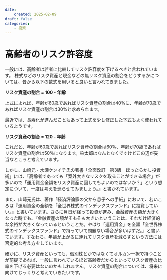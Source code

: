 ```yaml
---
date:
    created: 2025-02-09
draft: false
categories:
    - 投資
---
```


# 高齢者のリスク許容度
一般には、高齢者は若者に比較してリスク許容度を下げるべきと言われています。
株式などのリスク資産と現金などの無リスク資産の割合をどうするかについては、昔から以下の数式を用いると良いと言われてきました。

**リスク資産の割合 = 100 - 年齢**

上式によれば、年齢が60歳であればリスク資産の割合は40%に、年齢が70歳であればリスク資産の割合は30%と求められます。

最近では、長寿化が進んだこともあって上式を少し修正した下式もよく使われているようです。

**リスク資産の割合 = 120 - 年齢**

これだと、年齢が60歳であればリスク資産の割合は60%、年齢が70歳であればリスク資産の割合は50%になります。染太郎はなんとなくですけどこの辺が妥当なところと考えています。

しかし、山崎元・水瀬ケンイチ氏の著書「全面改訂　第3版　ほったらかし投資術」には、『高齢者であっても「案外大きなリスクを取ることができる場合」が多いので「運用資金全額をリスク資産に回してもよいのではないか？」という想定について、一度は考えを巡らせてみましょう。』と書かれています。

また、山崎元氏は、著作「経済評論家の父から息子への手紙」において、若いころは『運用資金の全額を「全世界株式のインデックスファンド」に投資していい。』と書いています。さらに月日が経って投資が進み、金融資産の額が大きくなった時でも、『金融資産の額がそもそも大きいということは、それだけ経済的な余裕が大きくなっているということだ。やはり「運用資金」を全額「全世界株式のインデックスファンド」で持っていて問題ない場合が多いはずだ。』と書いています。すなわち、年齢が上がるに連れてリスク資産を減らすという方法には否定的な考え方をしています。

確かに、リスク資産といっても、個別株とかではなくてオルカン一択で持つことが前提であれば、一般に言われているほど高齢者だからといってリスク資産の比率を下げる必要はないのかもしれません。リスク資産の割合については、将来に向けてじっくりと考えていきたいです。